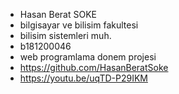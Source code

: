 - Hasan Berat SOKE
- bilgisayar ve bilisim fakultesi
- bilisim sistemleri muh.
- b181200046
- web programlama donem projesi
- https://github.com/HasanBeratSoke
- https://youtu.be/uqTD-P29IKM
